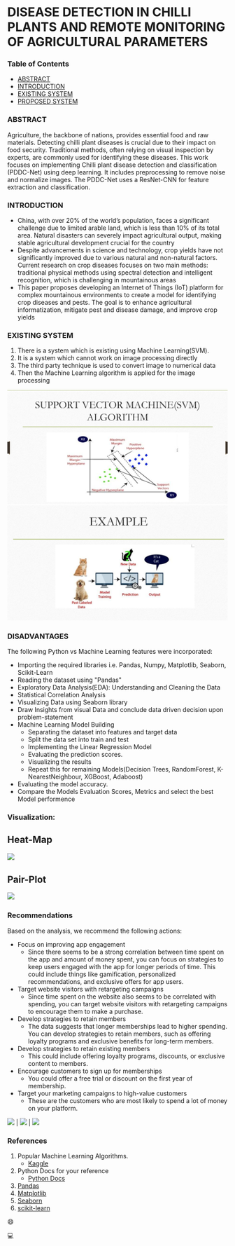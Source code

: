 # DISEASE DETECTION IN CHILLI PLANTS AND REMOTE MONITORING OF AGRICULTURAL PARAMETERS



### Table of Contents

- [ABSTRACT](#abstract)
- [INTRODUCTION](#introduction)
- [EXISTING SYSTEM](#existing-system)
- [PROPOSED SYSTEM](#proposed-system)


### ABSTRACT
Agriculture, the backbone of nations, provides essential food and raw materials. Detecting chilli plant diseases is crucial due to their impact on food security. Traditional methods, often relying on visual inspection by experts, are commonly used for identifying these diseases. This work focuses on implementing Chilli plant disease detection and classification (PDDC-Net) using deep learning. It includes preprocessing to remove noise and normalize images. The PDDC-Net uses a ResNet-CNN for feature extraction and classification.

### INTRODUCTION
 * China, with over 20% of the world’s population, faces a significant challenge due to limited arable land, which is less than 10% of its total area. Natural disasters can severely impact agricultural output, making stable agricultural development crucial for the country
 * Despite advancements in science and technology, crop yields have not significantly improved due to various natural and non-natural factors. Current research on crop diseases focuses on two main methods: traditional physical methods using spectral detection and intelligent recognition, which is challenging in mountainous areas
 *  This paper proposes developing an Internet of Things (IoT) platform for complex mountainous environments to create a model for identifying crop diseases and pests. The goal is to enhance agricultural informatization, mitigate pest and disease damage, and improve crop yields


### EXISTING SYSTEM
1. There is a system which is existing using Machine Learning(SVM).
2. It is a system which cannot work on image processing directly
3. The third party technique is used to convert image to numerical data
4. Then the Machine Learning algorithm is applied for the image processing


![](svm.png)
![](svm-example.png)
  
 
### DISADVANTAGES


The following Python vs Machine Learning features were incorporated:
- Importing the required libraries i.e. Pandas, Numpy, Matplotlib, Seaborn, Scikit-Learn
- Reading the dataset using "Pandas"
- Exploratory Data Analysis(EDA): Understanding and Cleaning the Data
- Statistical Correlation Analysis
- Visualizing Data using Seaborn library
- Draw Insights from visual Data and conclude data driven decision upon problem-statement
- Machine Learning Model Building
   * Separating the dataset into features and target data
   * Split the data set into train and test
   * Implementing the Linear Regression Model
   * Evaluating the prediction scores.
   * Visualizing the results
   * Repeat this for remaining Models(Decision Trees, RandomForest, K-NearestNeighbour, XGBoost, Adaboost)
- Evaluating the model accuracy.
- Compare the Models Evaluation Scores, Metrics and select the best Model performence

### Visualization:

Heat-Map   
---
![](heat-map.png)  

Pair-Plot
---
![](pairplot.png)

### Recommendations

Based on the analysis, we recommend the following actions:
- Focus on improving app engagement
   * Since there seems to be a strong correlation between time spent on the app and amount of money spent, you can focus on strategies to keep users engaged with the app for longer periods of time. This could include things like gamification, personalized recommendations, and exclusive offers for app users.
- Target website visitors with retargeting campaigns
  * Since time spent on the website also seems to be correlated with spending, you can target website visitors with retargeting campaigns to encourage them to make a purchase.
- Develop strategies to retain members
  * The data suggests that longer memberships lead to higher spending. You can develop strategies to retain members, such as offering loyalty programs and exclusive benefits for long-term members.
- Develop strategies to retain existing members
  *  This could include offering loyalty programs, discounts, or exclusive content to members.
- Encourage customers to sign up for memberships
  * You could offer a free trial or discount on the first year of membership.
- Target your marketing campaigns to high-value customers
  * These are the customers who are most likely to spend a lot of money on your platform.
 
![](ecommerce_img.gif)       |     ![](ecommerce_img2.webp)   |   ![](ecommerce_img3.gif)

### References
1. Popular Machine Learning Algorithms.
   - [Kaggle](https://www.kaggle.com/code/marcovasquez/top-machine-learning-algorithms-beginner)
2. Python Docs for your reference
   - [Python Docs](https://docs.python.org/3/tutorial/)
3. [Pandas](https://pandas.pydata.org/docs/)
4. [Matplotlib](https://matplotlib.org/stable/users/getting_started/)
5. [Seaborn](https://seaborn.pydata.org/tutorial/introduction.html)
6. [scikit-learn](https://scikit-learn.org/stable/getting_started.html)

😄

💻
